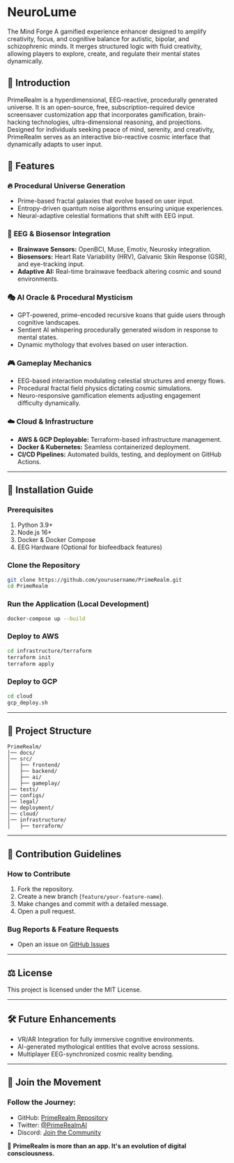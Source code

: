 # NeuroLume
The Mind Forge A gamified experience enhancer designed to amplify creativity, focus, and cognitive balance for autistic, bipolar, and schizophrenic minds. It merges structured logic with fluid creativity, allowing players to explore, create, and regulate their mental states dynamically.

## 🚀 Introduction
PrimeRealm is a hyperdimensional, EEG-reactive, procedurally generated universe. It is an open-source, free, subscription-required device screensaver customization app that incorporates gamification, brain-hacking technologies, ultra-dimensional reasoning, and projections. Designed for individuals seeking peace of mind, serenity, and creativity, PrimeRealm serves as an interactive bio-reactive cosmic interface that dynamically adapts to user input.

## 🌌 Features

### 🔥 **Procedural Universe Generation**
- Prime-based fractal galaxies that evolve based on user input.
- Entropy-driven quantum noise algorithms ensuring unique experiences.
- Neural-adaptive celestial formations that shift with EEG input.

### 🧠 **EEG & Biosensor Integration**
- **Brainwave Sensors:** OpenBCI, Muse, Emotiv, Neurosky integration.
- **Biosensors:** Heart Rate Variability (HRV), Galvanic Skin Response (GSR), and eye-tracking input.
- **Adaptive AI:** Real-time brainwave feedback altering cosmic and sound environments.

### 🎭 **AI Oracle & Procedural Mysticism**
- GPT-powered, prime-encoded recursive koans that guide users through cognitive landscapes.
- Sentient AI whispering procedurally generated wisdom in response to mental states.
- Dynamic mythology that evolves based on user interaction.

### 🎮 **Gameplay Mechanics**
- EEG-based interaction modulating celestial structures and energy flows.
- Procedural fractal field physics dictating cosmic simulations.
- Neuro-responsive gamification elements adjusting engagement difficulty dynamically.

### ☁️ **Cloud & Infrastructure**
- **AWS & GCP Deployable:** Terraform-based infrastructure management.
- **Docker & Kubernetes:** Seamless containerized deployment.
- **CI/CD Pipelines:** Automated builds, testing, and deployment on GitHub Actions.

---
## 📜 Installation Guide

### **Prerequisites**
1. Python 3.9+
2. Node.js 16+
3. Docker & Docker Compose
4. EEG Hardware (Optional for biofeedback features)

### **Clone the Repository**
```bash
git clone https://github.com/yourusername/PrimeRealm.git
cd PrimeRealm
```

### **Run the Application (Local Development)**
```bash
docker-compose up --build
```

### **Deploy to AWS**
```bash
cd infrastructure/terraform
terraform init
terraform apply
```

### **Deploy to GCP**
```bash
cd cloud
gcp_deploy.sh
```

---
## 📂 Project Structure
```
PrimeRealm/
│── docs/
│── src/
│   ├── frontend/
│   ├── backend/
│   ├── ai/
│   ├── gameplay/
│── tests/
│── configs/
│── legal/
│── deployment/
│── cloud/
│── infrastructure/
│   ├── terraform/
```

---
## 🤖 Contribution Guidelines

### **How to Contribute**
1. Fork the repository.
2. Create a new branch (`feature/your-feature-name`).
3. Make changes and commit with a detailed message.
4. Open a pull request.

### **Bug Reports & Feature Requests**
- Open an issue on [GitHub Issues](https://github.com/yourusername/PrimeRealm/issues)

---
## ⚖️ License
This project is licensed under the MIT License.

---
## 🛠️ Future Enhancements
- VR/AR Integration for fully immersive cognitive environments.
- AI-generated mythological entities that evolve across sessions.
- Multiplayer EEG-synchronized cosmic reality bending.

---
## 🌟 Join the Movement
### **Follow the Journey:**
- GitHub: [PrimeRealm Repository](https://github.com/yourusername/PrimeRealm)
- Twitter: [@PrimeRealmAI](https://twitter.com/PrimeRealmAI)
- Discord: [Join the Community](https://discord.gg/yourserver)

🚀 **PrimeRealm is more than an app. It's an evolution of digital consciousness.**
